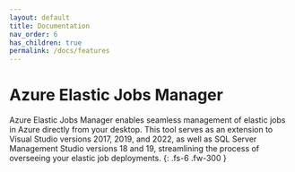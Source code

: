 ```yaml
---
layout: default
title: Documentation
nav_order: 6
has_children: true
permalink: /docs/features
---
```


# Azure Elastic Jobs Manager

Azure Elastic Jobs Manager enables seamless management of elastic jobs in Azure directly from your desktop. This tool serves as an extension to Visual Studio versions 2017, 2019, and 2022, as well as SQL Server Management Studio versions 18 and 19, streamlining the process of overseeing your elastic job deployments.
{: .fs-6 .fw-300 }

